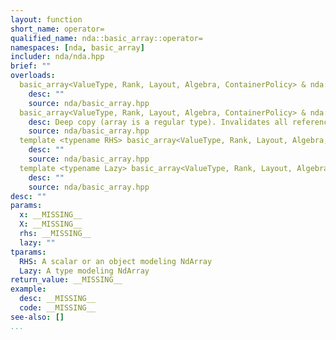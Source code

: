 ```yaml
---
layout: function
short_name: operator=
qualified_name: nda::basic_array::operator=
namespaces: [nda, basic_array]
includer: nda/nda.hpp
brief: ""
overloads:
  basic_array<ValueType, Rank, Layout, Algebra, ContainerPolicy> & nda::basic_array::operator=(basic_array<ValueType, Rank, Layout, Algebra, ContainerPolicy> && x):
    desc: ""
    source: nda/basic_array.hpp
  basic_array<ValueType, Rank, Layout, Algebra, ContainerPolicy> & nda::basic_array::operator=(const basic_array<ValueType, Rank, Layout, Algebra, ContainerPolicy> & X):
    desc: Deep copy (array is a regular type). Invalidates all references to the storage.
    source: nda/basic_array.hpp
  template <typename RHS> basic_array<ValueType, Rank, Layout, Algebra, ContainerPolicy> & nda::basic_array::operator=(const RHS & rhs):
    desc: ""
    source: nda/basic_array.hpp
  template <typename Lazy> basic_array<ValueType, Rank, Layout, Algebra, ContainerPolicy> & nda::basic_array::operator=(const Lazy & lazy):
    desc: ""
    source: nda/basic_array.hpp
desc: ""
params:
  x: __MISSING__
  X: __MISSING__
  rhs: __MISSING__
  lazy: ""
tparams:
  RHS: A scalar or an object modeling NdArray
  Lazy: A type modeling NdArray
return_value: __MISSING__
example:
  desc: __MISSING__
  code: __MISSING__
see-also: []
...
```



